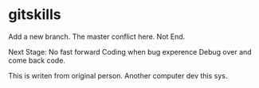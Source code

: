 # gitskills
Add a new branch.
The master conflict here.
Not End.

Next Stage:
No fast forward
Coding when bug experence
Debug over and come back code.

This is writen from original person.
Another computer dev this sys.
